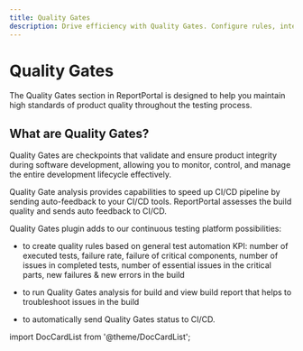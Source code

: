 ```yaml
---
title: Quality Gates
description: Drive efficiency with Quality Gates. Configure rules, integrate with CI/CD for enhanced test report dashboard.
---
```


# Quality Gates

The Quality Gates section in ReportPortal is designed to help you maintain high standards of product quality throughout the testing process.

## What are Quality Gates?

Quality Gates are checkpoints that validate and ensure product integrity during software development, allowing you to monitor, control, and manage the entire development lifecycle effectively.

Quality Gate analysis provides capabilities to speed up CI/CD pipeline by sending auto-feedback to your CI/CD tools. ReportPortal assesses the build quality and sends auto feedback to CI/CD.

Quality Gates plugin adds to our continuous testing platform possibilities:

- to create quality rules based on general test automation KPI: number of executed tests, failure rate, failure of critical components, number of issues in completed tests, number of essential issues in the critical parts, new failures & new errors in the build

- to run Quality Gates analysis for build and view build report that helps to troubleshoot issues in the build

- to automatically send Quality Gates status to CI/CD.

import DocCardList from '@theme/DocCardList';

<DocCardList />
